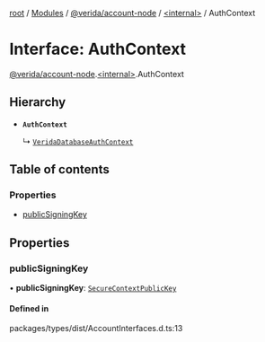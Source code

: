 [root](../README.md) / [Modules](../modules.md) / [@verida/account-node](../modules/verida_account_node.md) / [<internal\>](../modules/verida_account_node._internal_.md) / AuthContext

# Interface: AuthContext

[@verida/account-node](../modules/verida_account_node.md).[<internal\>](../modules/verida_account_node._internal_.md).AuthContext

## Hierarchy

- **`AuthContext`**

  ↳ [`VeridaDatabaseAuthContext`](verida_account_node._internal_.VeridaDatabaseAuthContext.md)

## Table of contents

### Properties

- [publicSigningKey](verida_account_node._internal_.AuthContext.md#publicsigningkey)

## Properties

### publicSigningKey

• **publicSigningKey**: [`SecureContextPublicKey`](verida_account_node._internal_.SecureContextPublicKey.md)

#### Defined in

packages/types/dist/AccountInterfaces.d.ts:13

